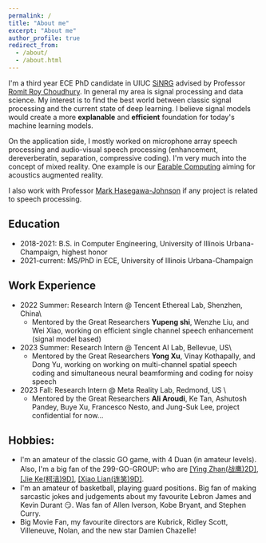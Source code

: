 ```yaml
---
permalink: /
title: "About me"
excerpt: "About me"
author_profile: true
redirect_from: 
  - /about/
  - /about.html
---
```


I'm a third year ECE PhD candidate in UIUC [SiNRG](https://sinrg.csl.illinois.edu/) advised by Professor [Romit Roy Choudhury](https://croy.web.engr.illinois.edu/). In general my area is signal processing and data science. My interest is to find the best world between classic signal processing and the current state of deep learning. I believe signal models would create a more **explanable** and **efficient** foundation for today's machine learning models.

On the application side, I mostly worked on microphone array speech processing and audio-visual speech processing (enhancement, dereverberatin, separation, compressive coding). I'm very much into the concept of mixed reality. One example is our [Earable Computing](https://synrg.csl.illinois.edu/earables.html) aiming for acoustics augmented reality. 

I also work with Professor [Mark Hasegawa-Johnson](http://www.ifp.illinois.edu/~hasegawa/) if any project is related to speech processing.

## Education
* 2018-2021: B.S. in Computer Engineering, University of Illinois Urbana-Champaign, highest honor
* 2021-current: MS/PhD in ECE, University of Illinois Urbana-Champaign

## Work Experience
* 2022 Summer: Research Intern @ Tencent Ethereal Lab, Shenzhen, China\
  * Mentored by the Great Researchers **Yupeng shi**, Wenzhe Liu, and Wei Xiao, working on efficient single channel speech enhancement (signal model based)
* 2023 Summer: Research Intern @ Tencent AI Lab, Bellevue, US\
  * Mentored by the Great Researchers **Yong Xu**, Vinay Kothapally, and Dong Yu, working on working on multi-channel spatial speech coding and simultaneous neural beamforming and coding for noisy speech
* 2023 Fall: Research Intern @ Meta Reality Lab, Redmond, US \
  * Mentored by the Great Researchers **Ali Aroudi**, Ke Tan, Ashutosh Pandey, Buye Xu, Francesco Nesto, and Jung-Suk Lee, project confidential for now...

## Hobbies:
* I'm an amateur of the classic GO game, with 4 Duan (in amateur levels). Also, I'm a big fan of the 299-GO-GROUP: who are [[Ying Zhan(战鹰)2D]](https://space.bilibili.com/2051617240?spm_id_from=333.337.0.0), [[Jie Ke(柯洁)9D]](https://space.bilibili.com/525952604?spm_id_from=333.337.0.0), [[Xiao Lian(连笑)9D]](https://space.bilibili.com/526645204?spm_id_from=333.337.0.0).
* I'm an amateur of basketball, playing guard positions. Big fan of making sarcastic jokes and judgements about my favourite Lebron James and Kevin Durant 😏. Was fan of Allen Iverson, Kobe Bryant, and Stephen Curry.
* Big Movie Fan, my favourite directors are Kubrick, Ridley Scott, Villeneuve, Nolan, and the new star Damien Chazelle!
